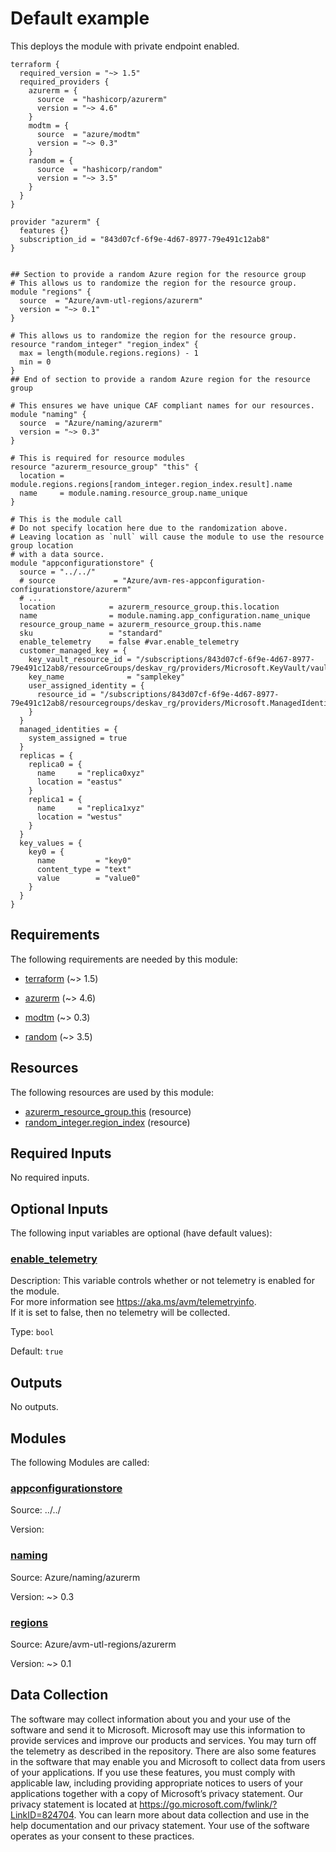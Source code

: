 <!-- BEGIN_TF_DOCS -->
# Default example

This deploys the module with private endpoint enabled.

```hcl
terraform {
  required_version = "~> 1.5"
  required_providers {
    azurerm = {
      source  = "hashicorp/azurerm"
      version = "~> 4.6"
    }
    modtm = {
      source  = "azure/modtm"
      version = "~> 0.3"
    }
    random = {
      source  = "hashicorp/random"
      version = "~> 3.5"
    }
  }
}

provider "azurerm" {
  features {}
  subscription_id = "843d07cf-6f9e-4d67-8977-79e491c12ab8"
}


## Section to provide a random Azure region for the resource group
# This allows us to randomize the region for the resource group.
module "regions" {
  source  = "Azure/avm-utl-regions/azurerm"
  version = "~> 0.1"
}

# This allows us to randomize the region for the resource group.
resource "random_integer" "region_index" {
  max = length(module.regions.regions) - 1
  min = 0
}
## End of section to provide a random Azure region for the resource group

# This ensures we have unique CAF compliant names for our resources.
module "naming" {
  source  = "Azure/naming/azurerm"
  version = "~> 0.3"
}

# This is required for resource modules
resource "azurerm_resource_group" "this" {
  location = module.regions.regions[random_integer.region_index.result].name
  name     = module.naming.resource_group.name_unique
}

# This is the module call
# Do not specify location here due to the randomization above.
# Leaving location as `null` will cause the module to use the resource group location
# with a data source.
module "appconfigurationstore" {
  source = "../../"
  # source             = "Azure/avm-res-appconfiguration-configurationstore/azurerm"
  # ...
  location            = azurerm_resource_group.this.location
  name                = module.naming.app_configuration.name_unique
  resource_group_name = azurerm_resource_group.this.name
  sku                 = "standard"
  enable_telemetry    = false #var.enable_telemetry
  customer_managed_key = {
    key_vault_resource_id = "/subscriptions/843d07cf-6f9e-4d67-8977-79e491c12ab8/resourceGroups/deskav_rg/providers/Microsoft.KeyVault/vaults/desakv"
    key_name              = "samplekey"
    user_assigned_identity = {
      resource_id = "/subscriptions/843d07cf-6f9e-4d67-8977-79e491c12ab8/resourcegroups/deskav_rg/providers/Microsoft.ManagedIdentity/userAssignedIdentities/desakvuai"
    }
  }
  managed_identities = {
    system_assigned = true
  }
  replicas = {
    replica0 = {
      name     = "replica0xyz"
      location = "eastus"
    }
    replica1 = {
      name     = "replica1xyz"
      location = "westus"
    }
  }
  key_values = {
    key0 = {
      name         = "key0"
      content_type = "text"
      value        = "value0"
    }
  }
}
```

<!-- markdownlint-disable MD033 -->
## Requirements

The following requirements are needed by this module:

- <a name="requirement_terraform"></a> [terraform](#requirement\_terraform) (~> 1.5)

- <a name="requirement_azurerm"></a> [azurerm](#requirement\_azurerm) (~> 4.6)

- <a name="requirement_modtm"></a> [modtm](#requirement\_modtm) (~> 0.3)

- <a name="requirement_random"></a> [random](#requirement\_random) (~> 3.5)

## Resources

The following resources are used by this module:

- [azurerm_resource_group.this](https://registry.terraform.io/providers/hashicorp/azurerm/latest/docs/resources/resource_group) (resource)
- [random_integer.region_index](https://registry.terraform.io/providers/hashicorp/random/latest/docs/resources/integer) (resource)

<!-- markdownlint-disable MD013 -->
## Required Inputs

No required inputs.

## Optional Inputs

The following input variables are optional (have default values):

### <a name="input_enable_telemetry"></a> [enable\_telemetry](#input\_enable\_telemetry)

Description: This variable controls whether or not telemetry is enabled for the module.  
For more information see <https://aka.ms/avm/telemetryinfo>.  
If it is set to false, then no telemetry will be collected.

Type: `bool`

Default: `true`

## Outputs

No outputs.

## Modules

The following Modules are called:

### <a name="module_appconfigurationstore"></a> [appconfigurationstore](#module\_appconfigurationstore)

Source: ../../

Version:

### <a name="module_naming"></a> [naming](#module\_naming)

Source: Azure/naming/azurerm

Version: ~> 0.3

### <a name="module_regions"></a> [regions](#module\_regions)

Source: Azure/avm-utl-regions/azurerm

Version: ~> 0.1

<!-- markdownlint-disable-next-line MD041 -->
## Data Collection

The software may collect information about you and your use of the software and send it to Microsoft. Microsoft may use this information to provide services and improve our products and services. You may turn off the telemetry as described in the repository. There are also some features in the software that may enable you and Microsoft to collect data from users of your applications. If you use these features, you must comply with applicable law, including providing appropriate notices to users of your applications together with a copy of Microsoft’s privacy statement. Our privacy statement is located at <https://go.microsoft.com/fwlink/?LinkID=824704>. You can learn more about data collection and use in the help documentation and our privacy statement. Your use of the software operates as your consent to these practices.
<!-- END_TF_DOCS -->
